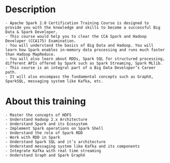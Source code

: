 # Description
    - Apache Spark 2.0 Certification Training Course is designed to provide you with the knowledge and skills to become a successful Big Data & Spark Developer. 
    - This course would help you to clear the CCA Spark and Hadoop Developer (CCA175) Examination. 
    - You will understand the basics of Big Data and Hadoop. You will learn how Spark enables in-memory data processing and runs much faster than Hadoop MapReduce. 
    - You will also learn about RDDs, Spark SQL for structured processing, different APIs offered by Spark such as Spark Streaming, Spark MLlib. 
    - This course is an integral part of a Big Data Developer’s Career path. 
    - It will also encompass the fundamental concepts such as GraphX, SparkSQL, messaging system like Kafka, etc.
    
# About this training
    - Master the concepts of HDFS
    - Understand Hadoop 2.x Architecture
    - Understand Spark and its Ecosystem
    - Implement Spark operations on Spark Shell
    - Understand the role of Spark RDD
    - Work with RDD in Spark
    - Understand Spark SQL and it’s architecture
    - Understand messaging system like Kafka and its components
    - Integrate Kafka with real time streaming
    - Understand Graph and Spark GraphX